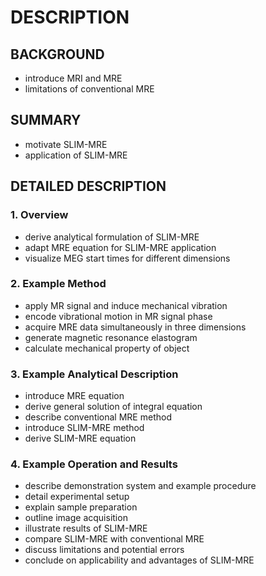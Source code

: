 # DESCRIPTION

## BACKGROUND

- introduce MRI and MRE
- limitations of conventional MRE

## SUMMARY

- motivate SLIM-MRE
- application of SLIM-MRE

## DETAILED DESCRIPTION

### 1. Overview

- derive analytical formulation of SLIM-MRE
- adapt MRE equation for SLIM-MRE application
- visualize MEG start times for different dimensions

### 2. Example Method

- apply MR signal and induce mechanical vibration
- encode vibrational motion in MR signal phase
- acquire MRE data simultaneously in three dimensions
- generate magnetic resonance elastogram
- calculate mechanical property of object

### 3. Example Analytical Description

- introduce MRE equation
- derive general solution of integral equation
- describe conventional MRE method
- introduce SLIM-MRE method
- derive SLIM-MRE equation

### 4. Example Operation and Results

- describe demonstration system and example procedure
- detail experimental setup
- explain sample preparation
- outline image acquisition
- illustrate results of SLIM-MRE
- compare SLIM-MRE with conventional MRE
- discuss limitations and potential errors
- conclude on applicability and advantages of SLIM-MRE

